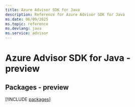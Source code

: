 ```yaml
---
title: Azure Advisor SDK for Java
description: Reference for Azure Advisor SDK for Java
ms.date: 06/09/2025
ms.topic: reference
ms.devlang: java
ms.service: advisor
---
```

# Azure Advisor SDK for Java - preview
## Packages - preview
[!INCLUDE [packages](advisor-index.md)]